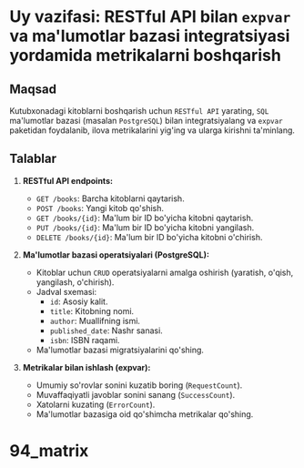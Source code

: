 # Uy vazifasi: RESTful API bilan `expvar` va ma'lumotlar bazasi integratsiyasi yordamida metrikalarni boshqarish

## Maqsad
Kutubxonadagi kitoblarni boshqarish uchun `RESTful API` yarating, `SQL` ma'lumotlar bazasi (masalan `PostgreSQL`) bilan integratsiyalang va `expvar` paketidan foydalanib, ilova metrikalarini yig'ing va ularga kirishni ta'minlang.

## Talablar
1. **RESTful API endpoints:**
    - `GET /books`: Barcha kitoblarni qaytarish.
    - `POST /books`: Yangi kitob qo'shish.
    - `GET /books/{id}`: Ma'lum bir ID bo'yicha kitobni qaytarish.
    - `PUT /books/{id}`: Ma'lum bir ID bo'yicha kitobni yangilash.
    - `DELETE /books/{id}`: Ma'lum bir ID bo'yicha kitobni o'chirish.

2. **Ma'lumotlar bazasi operatsiyalari (PostgreSQL):**
    - Kitoblar uchun `CRUD` operatsiyalarni amalga oshirish (yaratish, o'qish, yangilash, o'chirish).
    - Jadval sxemasi:
        - `id`: Asosiy kalit.
        - `title`: Kitobning nomi.
        - `author`: Muallifning ismi.
        - `published_date`: Nashr sanasi.
        - `isbn`: ISBN raqami.
    - Ma'lumotlar bazasi migratsiyalarini qo'shing.
    
3. **Metrikalar bilan ishlash (expvar):**
    - Umumiy so'rovlar sonini kuzatib boring (`RequestCount`).
    - Muvaffaqiyatli javoblar sonini sanang (`SuccessCount`).
    - Xatolarni kuzating (`ErrorCount`). 
    - Ma'lumotlar bazasiga oid qo'shimcha metrikalar qo'shing.


 















# 94_matrix
